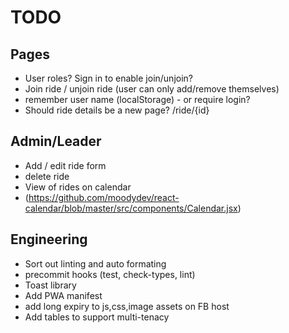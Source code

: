 # TODO

## Pages

- User roles? Sign in to enable join/unjoin?
- Join ride / unjoin ride (user can only add/remove themselves)
- remember user name (localStorage) - or require login?
- Should ride details be a new page? /ride/{id}

## Admin/Leader

- Add / edit ride form
- delete ride
- View of rides on calendar
- (https://github.com/moodydev/react-calendar/blob/master/src/components/Calendar.jsx)

## Engineering

- Sort out linting and auto formating
- precommit hooks (test, check-types, lint)
- Toast library
- Add PWA manifest
- add long expiry to js,css,image assets on FB host
- Add tables to support multi-tenacy
